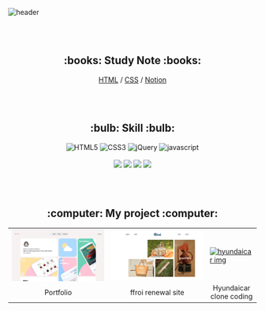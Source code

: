 ![header](https://capsule-render.vercel.app/api?type=rect&height=100&section=header&text=%20Hello%20My%20GitHub%20👋%20&animation=blink&fontSize=40&fontAlign=50&fontColor=ffffff&color=gradient)


<br/><br/>
<h2 align=center>:books: Study Note :books:</h2>
<div align=center>
  <a href="https://www.notion.so/Html-c1db45fc10ff413c968412d37e2a549e" target="_">HTML</a>
  <span> / </span>
  <a href="https://www.notion.so/CSS-b85cc470c15c4728bc71181483957285" target="_">CSS</a>
  <span> / </span>
  <a href="https://www.notion.so/PORTFOLIO-5ecca6fc542c4778bc396e6516f132f2" target="_">Notion</a>
</div>


<br/><br/>
<h2 align=center><b>:bulb: Skill :bulb:</b></h2>
<div align=center>
	
  ![HTML5](https://img.shields.io/badge/HTML5-F05032?style=for-the-badge&logo=html5&logoColor=ffffff)
  ![CSS3](https://img.shields.io/badge/CSS3-007ACC?style=for-the-badge&logo=css3)
  ![jQuery](https://img.shields.io/badge/jQuery-0769AD?style=for-the-badge&logo=jQuery)
	![javascript](https://img.shields.io/badge/javascript-F7DF1E?style=for-the-badge&logo=javascript&logoColor=ffffff)
	<br/><br/>
	<code><img height="30" src="https://upload.wikimedia.org/wikipedia/commons/thumb/f/fb/Adobe_Illustrator_CC_icon.svg/1200px-Adobe_Illustrator_CC_icon.svg.png" style="max-width: 100%;"></code>
	<code><img height="30" src="https://upload.wikimedia.org/wikipedia/commons/thumb/a/af/Adobe_Photoshop_CC_icon.svg/1024px-Adobe_Photoshop_CC_icon.svg.png?20200616073617" style="max-width: 100%;"></code>
	<code><img height="30" src="https://upload.wikimedia.org/wikipedia/commons/thumb/c/c2/Adobe_XD_CC_icon.svg/1024px-Adobe_XD_CC_icon.svg.png?20210729021535" style="max-width: 100%;"></code>
	<code><img height="30" src="https://4.bp.blogspot.com/-LiJZ5I8E7K8/XIe_GeI5glI/AAAAAAAAIuw/4Awu8j8r0P8TKBXzyxyslHEfplOlK9-6QCK4BGAYYCw/s640/icon%2Bfigma%2Bvector.png" style="max-width: 100%;"></code>
	
</div>


<br/><br/>
<h2 align=center><b>:computer: My project :computer:</b></h2>
<table>
  <tbody>
	  <tr>
			<td>
				<a href="https://suniiizz.github.io/portfolio/" title="sunny portfolio">
						<img align="center" src="img/sunny portfolio.png" alt="sunny portfolid img">
				</a>
			</td>
			<td>
				<a href="https://suniiizz.github.io/ffroi/" title="ffroi">
						<img align="center" src="img/ffroi.png" alt="ffroi img">
				</a>
			</td>
			<td>
				<a href="https://suniiizz.github.io/hyundaicar/" title="hyundaicar">
						<img align="center" src="img/hyundaicar.png" alt="hyundaicar img">
				</a>
			</td>
		</tr>
		<tr>
			<td align="center"><span>Portfolio</span></td>
			<td align="center"><span>ffroi renewal site</span></td>
			<td align="center"><span>Hyundaicar clone coding</span></td>
		</tr>
  </tbody>
</table>


